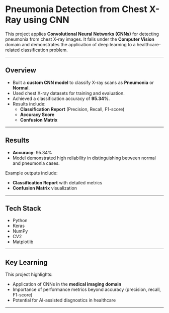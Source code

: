 # Pneumonia Detection from Chest X-Ray using CNN

This project applies **Convolutional Neural Networks (CNNs)** for detecting pneumonia from chest X-ray images. It falls under the **Computer Vision** domain and demonstrates the application of deep learning to a healthcare-related classification problem.

---

## Overview
- Built a **custom CNN model** to classify X-ray scans as **Pneumonia** or **Normal**.  
- Used chest X-ray datasets for training and evaluation.  
- Achieved a classification accuracy of **95.34%**.  
- Results include:  
  - **Classification Report** (Precision, Recall, F1-score)  
  - **Accuracy Score**  
  - **Confusion Matrix**  

---

## Results
- **Accuracy**: 95.34%  
- Model demonstrated high reliability in distinguishing between normal and pneumonia cases.  

Example outputs include:  
- **Classification Report** with detailed metrics  
- **Confusion Matrix** visualization  

---

## Tech Stack
- Python  
- Keras  
- NumPy
- CV2 
- Matplotlib  

---

## Key Learning
This project highlights:  
- Application of CNNs in the **medical imaging domain**  
- Importance of performance metrics beyond accuracy (precision, recall, F1-score)  
- Potential for AI-assisted diagnostics in healthcare  

---
